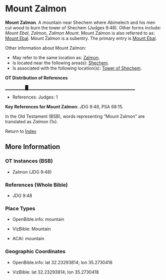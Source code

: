 # Mount Zalmon
**Mount Zalmon**. 
A mountain near Shechem where Abimelech and his men cut wood to burn the tower of Shechem (Judges 9:48). 
Other forms include: 
*Mount Ebal*, *Zalmon*, *Zalmon Mount*. 
Mount Zalmon is also referred to as: 
[Mount Ebal](EbalMount.md). 
Mount Zalmon is a subentry. The primary entry is 
[Mount Ebal](EbalMount.md). 




Other information about Mount Zalmon:


* May refer to the same location as: 
[Zalmon](Zalmon.md). 
* Is located near the following area(s): 
[Shechem](Shechem.md). 
* Is associated with the following location(s): 
[Tower of Shechem](TowerOfShechem.md). 


**OT Distribution of References**

▁▁▁▁▁▁█▁▁▁▁▁▁▁▁▁▁▁▁▁▁▁▁▁▁▁▁▁▁▁▁▁▁▁▁▁▁▁▁
* References: Judges: 1



**Key References for Mount Zalmon**: 
JDG 9:48, PSA 68:15. 


In the Old Testament (BSB), words representing “Mount Zalmon” are translated as 
*Zalmon* (1x). 




Return to [Index](00-Index.md)

## More Information

### OT Instances (BSB)

* Zalmon (JDG 9:48)



### References (Whole Bible)

* JDG 9:48


### Place Types

* OpenBible.info: mountain

* VizBible: Mountain

* ACAI: mountain



### Geographic Coordinates

* OpenBible.info: lat 32.23293814; lon 35.2730418

* VizBible: lat 32.23293814; lon 35.2730418




